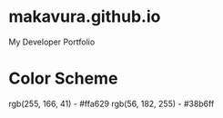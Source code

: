 # makavura.github.io
My Developer Portfolio

# Color Scheme
rgb(255, 166, 41) - #ffa629
rgb(56, 182, 255) - #38b6ff